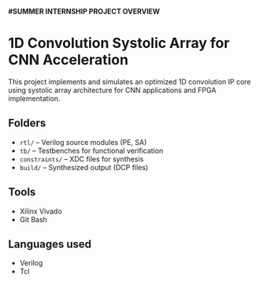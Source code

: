 **#SUMMER INTERNSHIP PROJECT OVERVIEW**
# 1D Convolution Systolic Array for CNN Acceleration

This project implements and simulates an optimized 1D convolution IP core using systolic array architecture for CNN applications and FPGA implementation.

## Folders
- `rtl/` – Verilog source modules (PE, SA)
- `tb/` – Testbenches for functional verification
- `constraints/` – XDC files for synthesis
- `build/` – Synthesized output (DCP files)

## Tools
- Xilinx Vivado
- Git Bash

## Languages used
- Verilog
- Tcl
